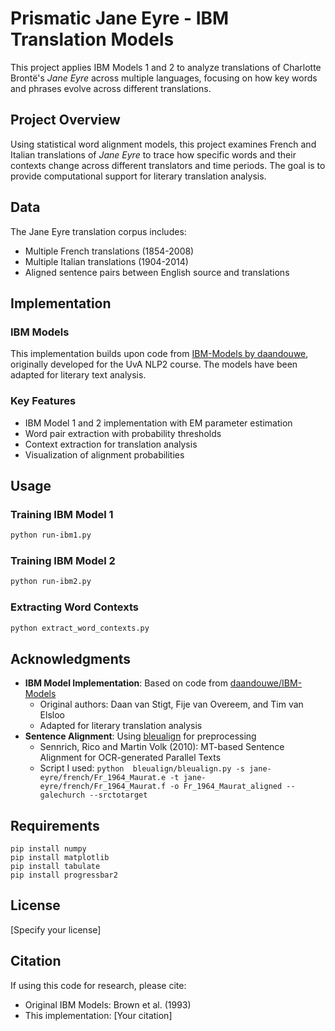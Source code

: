 # Prismatic Jane Eyre - IBM Translation Models

This project applies IBM Models 1 and 2 to analyze translations of Charlotte Brontë's _Jane Eyre_ across multiple languages, focusing on how key words and phrases evolve across different translations.

## Project Overview

Using statistical word alignment models, this project examines French and Italian translations of _Jane Eyre_ to trace how specific words and their contexts change across different translators and time periods. The goal is to provide computational support for literary translation analysis.

## Data

The Jane Eyre translation corpus includes:

- Multiple French translations (1854-2008)
- Multiple Italian translations (1904-2014)
- Aligned sentence pairs between English source and translations

## Implementation

### IBM Models

This implementation builds upon code from [IBM-Models by daandouwe](https://github.com/daandouwe/IBM-Models), originally developed for the UvA NLP2 course. The models have been adapted for literary text analysis.

### Key Features

- IBM Model 1 and 2 implementation with EM parameter estimation
- Word pair extraction with probability thresholds
- Context extraction for translation analysis
- Visualization of alignment probabilities

## Usage

### Training IBM Model 1

```bash
python run-ibm1.py
```

### Training IBM Model 2

```bash
python run-ibm2.py
```

### Extracting Word Contexts

```bash
python extract_word_contexts.py
```

## Acknowledgments

- **IBM Model Implementation**: Based on code from [daandouwe/IBM-Models](https://github.com/daandouwe/IBM-Models)
  - Original authors: Daan van Stigt, Fije van Overeem, and Tim van Elsloo
  - Adapted for literary translation analysis
- **Sentence Alignment**: Using [bleualign](https://github.com/rsennrich/Bleualign) for preprocessing
  - Sennrich, Rico and Martin Volk (2010): MT-based Sentence Alignment for OCR-generated Parallel Texts
  - Script I used:
  ```python  bleualign/bleualign.py -s jane-eyre/french/Fr_1964_Maurat.e -t jane-eyre/french/Fr_1964_Maurat.f -o Fr_1964_Maurat_aligned --galechurch --srctotarget```

## Requirements

```
pip install numpy
pip install matplotlib
pip install tabulate
pip install progressbar2
```

## License

[Specify your license]

## Citation

If using this code for research, please cite:

- Original IBM Models: Brown et al. (1993)
- This implementation: [Your citation]
